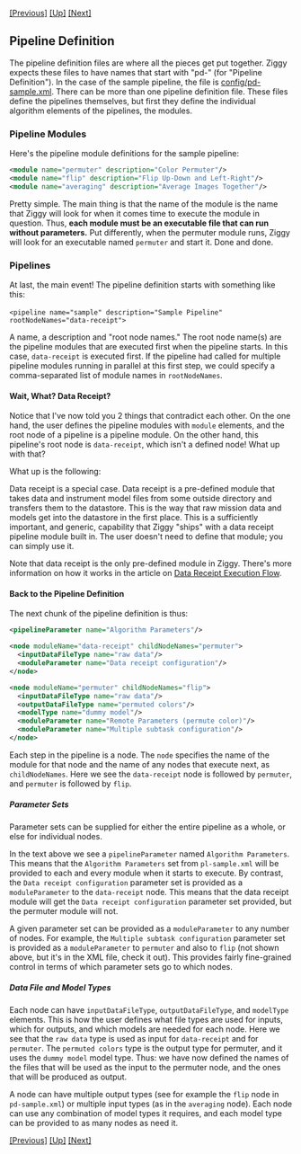 <!-- -*-visual-line-*- -->

[[Previous]](data-file-types.md)
[[Up]](configuring-pipeline.md)
[[Next]](building-pipeline.md)

## Pipeline Definition

The pipeline definition files are where all the pieces get put together. Ziggy expects these files to have names that start with "pd-" (for "Pipeline Definition"). In the case of the sample pipeline, the file is [config/pd-sample.xml](../../sample-pipeline/config/pd-sample.xml). There can be more than one pipeline definition file. These files define the pipelines themselves, but first they define the individual algorithm elements of the pipelines, the modules.

### Pipeline Modules

Here's the pipeline module definitions for the sample pipeline:

```xml
<module name="permuter" description="Color Permuter"/>
<module name="flip" description="Flip Up-Down and Left-Right"/>
<module name="averaging" description="Average Images Together"/>
```

Pretty simple. The main thing is that the name of the module is the name that Ziggy will look for when it comes time to execute the module in question. Thus, **each module must be an executable file that can run without parameters.** Put differently, when the permuter module runs, Ziggy will look for an executable named `permuter` and start it. Done and done.

### Pipelines

At last, the main event! The pipeline definition starts with something like this:

​    `<pipeline name="sample" description="Sample Pipeline" rootNodeNames="data-receipt">`

A name, a description and "root node names." The root node name(s) are the pipeline modules that are executed first when the pipeline starts. In this case, `data-receipt` is executed first. If the pipeline had called for multiple pipeline modules running in parallel at this first step, we could specify a comma-separated list of module names in `rootNodeNames`.

#### Wait, What? Data Receipt?

Notice that I've now told you 2 things that contradict each other. On the one hand, the user defines the pipeline modules with `module` elements, and the root node of a pipeline is a pipeline module. On the other hand, this pipeline's root node is `data-receipt`, which isn't a defined node! What up with that?

What up is the following:

Data receipt is a special case. Data receipt is a pre-defined module that takes data and instrument model files from some outside directory and transfers them to the datastore. This is the way that raw mission data and models get into the datastore in the first place. This is a sufficiently important, and generic, capability that Ziggy "ships" with a data receipt pipeline module built in. The user doesn't need to define that module; you can simply use it.

Note that data receipt is the only pre-defined module in Ziggy. There's more information on how it works in the article on [Data Receipt Execution Flow](data-receipt.md).

#### Back to the Pipeline Definition

The next chunk of the pipeline definition is thus:

```xml
<pipelineParameter name="Algorithm Parameters"/>

<node moduleName="data-receipt" childNodeNames="permuter">
  <inputDataFileType name="raw data"/>
  <moduleParameter name="Data receipt configuration"/>
</node>

<node moduleName="permuter" childNodeNames="flip">
  <inputDataFileType name="raw data"/>
  <outputDataFileType name="permuted colors"/>
  <modelType name="dummy model"/>
  <moduleParameter name="Remote Parameters (permute color)"/>
  <moduleParameter name="Multiple subtask configuration"/>
</node>
```

Each step in the pipeline is a node. The `node` specifies the name of the module for that node and the name of any nodes that execute next, as `childNodeNames`. Here we see the `data-receipt` node is followed by `permuter`, and `permuter` is followed by `flip`.

##### Parameter Sets

Parameter sets can be supplied for either the entire pipeline as a whole, or else for individual nodes.

In the text above we see a `pipelineParameter` named `Algorithm Parameters`. This means that the `Algorithm Parameters` set from `pl-sample.xml` will be provided to each and every module when it starts to execute. By contrast, the `Data receipt configuration` parameter set is provided as a `moduleParameter` to the `data-receipt` node. This means that the data receipt module will get the `Data receipt configuration` parameter set provided, but the permuter module will not.

A given parameter set can be provided as a `moduleParameter` to any number of nodes. For example, the `Multiple subtask configuration` parameter set is provided as a `moduleParameter` to `permuter` and also to `flip` (not shown above, but it's in the XML file, check it out). This provides fairly fine-grained control in terms of which parameter sets go to which nodes.

##### Data File and Model Types

Each node can have `inputDataFileType`, `outputDataFileType`, and `modelType` elements. This is how the user defines what file types are used for inputs, which for outputs, and which models are needed for each node. Here we see that the `raw data` type is used as input for `data-receipt` and for `permuter`. The `permuted colors` type is the output type for permuter, and it uses the `dummy model` model type. Thus: we have now defined the names of the files that will be used as the input to the permuter node, and the ones that will be produced as output.

A node can have multiple output types (see for example the `flip` node in `pd-sample.xml`) or multiple input types (as in the `averaging` node). Each node can use any combination of model types it requires, and each model type can be provided to as many nodes as need it.

[[Previous]](data-file-types.md)
[[Up]](configuring-pipeline.md)
[[Next]](building-pipeline.md)
